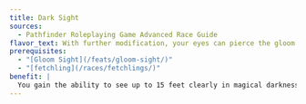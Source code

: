 ```yaml
---
title: Dark Sight
sources:
  - Pathfinder Roleplaying Game Advanced Race Guide
flavor_text: With further modification, your eyes can pierce the gloom of even magical darkness.
prerequisites:
  - "[Gloom Sight](/feats/gloom-sight/)"
  - "[fetchling](/races/fetchlings/)"
benefit: |
  You gain the ability to see up to 15 feet clearly in magical darkness, such as that created by the [*deeper darkness*](/spells/deeper-darkness/) spell.
---
```



